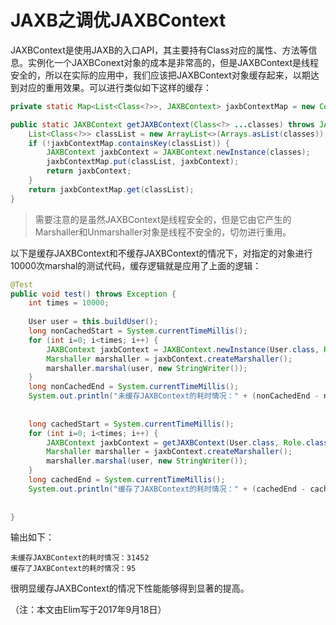 # JAXB之调优JAXBContext

JAXBContext是使用JAXB的入口API，其主要持有Class对应的属性、方法等信息。实例化一个JAXBConext对象的成本是非常高的，但是JAXBContext是线程安全的，所以在实际的应用中，我们应该把JAXBContext对象缓存起来，以期达到对应的重用效果。可以进行类似如下这样的缓存：
```java
private static Map<List<Class<?>>, JAXBContext> jaxbContextMap = new ConcurrentHashMap<>();

public static JAXBContext getJAXBContext(Class<?> ...classes) throws JAXBException {
	List<Class<?>> classList = new ArrayList<>(Arrays.asList(classes));
	if (!jaxbContextMap.containsKey(classList)) {
		JAXBContext jaxbContext = JAXBContext.newInstance(classes);
		jaxbContextMap.put(classList, jaxbContext);
		return jaxbContext;
	}
	return jaxbContextMap.get(classList);
}
```

> 需要注意的是虽然JAXBContext是线程安全的，但是它由它产生的Marshaller和Unmarshaller对象是线程不安全的，切勿进行重用。  

以下是缓存JAXBContext和不缓存JAXBContext的情况下，对指定的对象进行10000次marshal的测试代码，缓存逻辑就是应用了上面的逻辑：
```java
@Test
public void test() throws Exception {
	int times = 10000;
	
	User user = this.buildUser();
	long nonCachedStart = System.currentTimeMillis();
	for (int i=0; i<times; i++) {
		JAXBContext jaxbContext = JAXBContext.newInstance(User.class, Role.class, SubRole.class);
		Marshaller marshaller = jaxbContext.createMarshaller();
		marshaller.marshal(user, new StringWriter());
	}
	long nonCachedEnd = System.currentTimeMillis();
	System.out.println("未缓存JAXBContext的耗时情况：" + (nonCachedEnd - nonCachedStart));
	
	
	long cachedStart = System.currentTimeMillis();
	for (int i=0; i<times; i++) {
		JAXBContext jaxbContext = getJAXBContext(User.class, Role.class, SubRole.class);
		Marshaller marshaller = jaxbContext.createMarshaller();
		marshaller.marshal(user, new StringWriter());
	}
	long cachedEnd = System.currentTimeMillis();
	System.out.println("缓存了JAXBContext的耗时情况：" + (cachedEnd - cachedStart));
	
	
}
```

输出如下：
```
未缓存JAXBContext的耗时情况：31452
缓存了JAXBContext的耗时情况：95
```

很明显缓存JAXBContext的情况下性能能够得到显著的提高。

（注：本文由Elim写于2017年9月18日）
